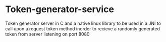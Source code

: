 # Token-generator-service
Token generator server in C and a native linux library to be used in a JNI to call upon a request token method inorder to recieve a randomly generated token from server listening on port 8080
